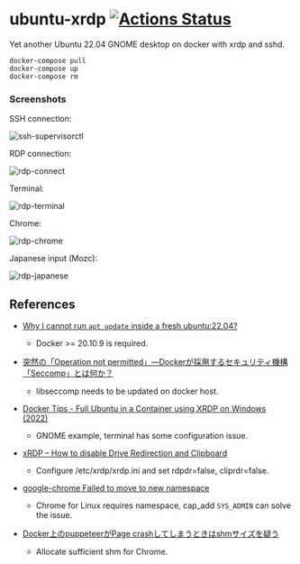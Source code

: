 # ubuntu-xrdp [![Actions Status](https://github.com/naruhito/ubuntu-xrdp/workflows/dockerhub/badge.svg)](https://github.com/naruhito/ubuntu-xrdp/actions)

Yet another Ubuntu 22.04 GNOME desktop on docker with xrdp and sshd.

```
docker-compose pull
docker-compose up
docker-compose rm
```

### Screenshots

SSH connection:

![ssh-supervisorctl](ssh-supervisorctl.png)

RDP connection:

![rdp-connect](rdp-connect.png)

Terminal:

![rdp-terminal](rdp-terminal.png)

Chrome:

![rdp-chrome](rdp-chrome.png)

Japanese input (Mozc):

![rdp-japanese](rdp-japanese.png)


## References

- [Why I cannot run `apt update` inside a fresh ubuntu:22.04?](https://stackoverflow.com/questions/71941032/why-i-cannot-run-apt-update-inside-a-fresh-ubuntu22-04)
    - Docker >= 20.10.9 is required.

- [突然の「Operation not permitted」—Dockerが採用するセキュリティ機構「Seccomp」とは何か？](https://www.creationline.com/lab/46861)
    - libseccomp needs to be updated on docker host.

- [Docker Tips - Full Ubuntu in a Container using XRDP on Windows (2022)](https://www.youtube.com/watch?v=0rl5145aEMk)
    - GNOME example, terminal has some configuration issue.

- [xRDP – How to disable Drive Redirection and Clipboard](https://c-nergy.be/blog/?p=17410)
    - Configure /etc/xrdp/xrdp.ini and set rdpdr=false, cliprdr=false.

- [google-chrome Failed to move to new namespace](https://stackoverflow.com/questions/59087200/google-chrome-failed-to-move-to-new-namespace)
    - Chrome for Linux requires namespace, cap_add `SYS_ADMIN` can solve the issue.

- [Docker上のpuppeteerがPage crashしてしまうときはshmサイズを疑う](https://qiita.com/windyakin/items/00b085902547570eebc6)
    - Allocate sufficient shm for Chrome.
